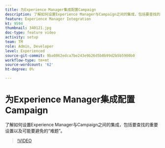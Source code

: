 ```yaml
---
title: 为Experience Manager集成配置Campaign
description: 了解如何设置Experience Manager与Campaign之间的集成，包括要查找的重要设置以及可能要避免的“难题”。
feature: Experience Manager Integration
kt: 9594
thumbnail: 340121.jpg
doc-type: feature video
activity: setup
team: TM
role: Admin, Developer
level: Experienced
source-git-commit: 9ba0862edca7be243e9b26d5b0b99d2b5b5900b0
workflow-type: tm+mt
source-wordcount: '62'
ht-degree: 0%

---
```


# 为Experience Manager集成配置Campaign

了解如何设置Experience Manager与Campaign之间的集成，包括要查找的重要设置以及可能要避免的“难题”。

>[!VIDEO](https://video.tv.adobe.com/v/340121?quality=12)
